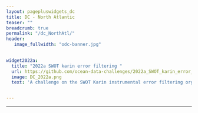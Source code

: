 ```yaml
---
layout: pagepluswidgets_dc
title: DC - North Atlantic 
teaser: ""
breadcrumb: true
permalink: "/dc_NorthAtl/"
header:
   image_fullwidth: "odc-banner.jpg" 

  
widget2022a:
  title: "2022a SWOT karin error filtering "
  url: https://github.com/ocean-data-challenges/2022a_SWOT_karin_error_filtering
  image: DC_2022a.png
  text: 'A challenge on the SWOT Karin instrumental error filtering organised by Datlas, IMT Altlantique and CLS. [...]'


--- 
```


  
---
